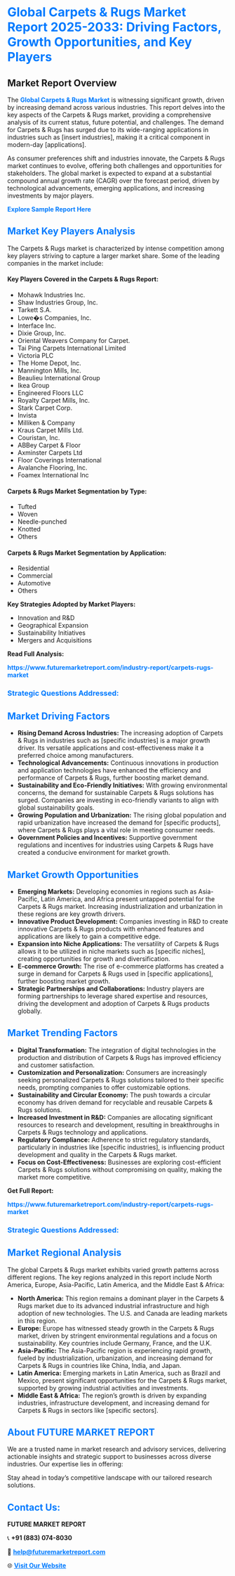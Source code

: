 <h1 style="color: #007BFF;">Global Carpets & Rugs Market Report 2025-2033: Driving Factors, Growth Opportunities, and Key Players</h1>

<section id="overview">
<h2>Market Report Overview</h2>
<p>The <a href="https://www.futuremarketreport.com/industry-report/carpets-rugs-market" style="color: #007BFF; text-decoration: none;"><strong>Global Carpets & Rugs Market</strong></a> is witnessing significant growth, driven by increasing demand across various industries. This report delves into the key aspects of the Carpets & Rugs market, providing a comprehensive analysis of its current status, future potential, and challenges. The demand for Carpets & Rugs has surged due to its wide-ranging applications in industries such as [insert industries], making it a critical component in modern-day [applications].</p>
<p>As consumer preferences shift and industries innovate, the Carpets & Rugs market continues to evolve, offering both challenges and opportunities for stakeholders. The global market is expected to expand at a substantial compound annual growth rate (CAGR) over the forecast period, driven by technological advancements, emerging applications, and increasing investments by major players.</p>
</section>

<section id="overview">
<p><a href="https://www.futuremarketreport.com/request-sample/reportId=57987" style="color: #007BFF; text-decoration: none;"><strong>Explore Sample Report Here</strong></a></p>
</section>

<section id="key-players">
<h2 style="color: #007BFF;">Market Key Players Analysis</h2>
<p>The Carpets & Rugs market is characterized by intense competition among key players striving to capture a larger market share. Some of the leading companies in the market include:</p>
<h4>Key Players Covered in the Carpets & Rugs Report:</h4>
<ul><li>Mohawk Industries Inc.</li><li>Shaw Industries Group, Inc.</li><li>Tarkett S.A.</li><li>Lowe�s Companies, Inc.</li><li>Interface Inc.</li><li>Dixie Group, Inc.</li><li>Oriental Weavers Company for Carpet.</li><li>Tai Ping Carpets International Limited</li><li>Victoria PLC</li><li>The Home Depot, Inc.</li><li>Mannington Mills, Inc.</li><li>Beaulieu International Group</li><li>Ikea Group</li><li>Engineered Floors LLC</li><li>Royalty Carpet Mills, Inc.</li><li>Stark Carpet Corp.</li><li>Invista</li><li>Milliken &amp; Company</li><li>Kraus Carpet Mills Ltd.</li><li>Couristan, Inc.</li><li>ABBey Carpet &amp; Floor</li><li>Axminster Carpets Ltd</li><li>Floor Coverings International</li><li>Avalanche Flooring, Inc.</li><li>Foamex International Inc</li></ul>
<h4>Carpets & Rugs Market Segmentation by Type:</h4>
<ul><li>Tufted</li><li>Woven</li><li>Needle-punched</li><li>Knotted</li><li>Others</li></ul>

<h4>Carpets & Rugs Market Segmentation by Application:</h4>
<ul><li>Residential</li><li>Commercial</li><li>Automotive</li><li>Others</li></ul>
<p><strong>Key Strategies Adopted by Market Players:</strong></p>
<ul>
<li>Innovation and R&D</li>
<li>Geographical Expansion</li>
<li>Sustainability Initiatives</li>
<li>Mergers and Acquisitions</li>
</ul>
</section>

<section>
<p><strong>Read Full Analysis: </strong></p><a href="https://www.futuremarketreport.com/industry-report/carpets-rugs-market" style="color: #007BFF; text-decoration: none;"><strong>https://www.futuremarketreport.com/industry-report/carpets-rugs-market</strong></a>
<h3 style="color: #007BFF;">Strategic Questions Addressed:</h3>
</section>

<section id="driving-factors">
<h2 style="color: #007BFF;">Market Driving Factors</h2>
<ul>
<li><strong>Rising Demand Across Industries:</strong> The increasing adoption of Carpets & Rugs in industries such as [specific industries] is a major growth driver. Its versatile applications and cost-effectiveness make it a preferred choice among manufacturers.</li>
<li><strong>Technological Advancements:</strong> Continuous innovations in production and application technologies have enhanced the efficiency and performance of Carpets & Rugs, further boosting market demand.</li>
<li><strong>Sustainability and Eco-Friendly Initiatives:</strong> With growing environmental concerns, the demand for sustainable Carpets & Rugs solutions has surged. Companies are investing in eco-friendly variants to align with global sustainability goals.</li>
<li><strong>Growing Population and Urbanization:</strong> The rising global population and rapid urbanization have increased the demand for [specific products], where Carpets & Rugs plays a vital role in meeting consumer needs.</li>
<li><strong>Government Policies and Incentives:</strong> Supportive government regulations and incentives for industries using Carpets & Rugs have created a conducive environment for market growth.</li>
</ul>
</section>

<section id="growth-opportunities">
<h2 style="color: #007BFF;">Market Growth Opportunities</h2>
<ul>
<li><strong>Emerging Markets:</strong> Developing economies in regions such as Asia-Pacific, Latin America, and Africa present untapped potential for the Carpets & Rugs market. Increasing industrialization and urbanization in these regions are key growth drivers.</li>
<li><strong>Innovative Product Development:</strong> Companies investing in R&D to create innovative Carpets & Rugs products with enhanced features and applications are likely to gain a competitive edge.</li>
<li><strong>Expansion into Niche Applications:</strong> The versatility of Carpets & Rugs allows it to be utilized in niche markets such as [specific niches], creating opportunities for growth and diversification.</li>
<li><strong>E-commerce Growth:</strong> The rise of e-commerce platforms has created a surge in demand for Carpets & Rugs used in [specific applications], further boosting market growth.</li>
<li><strong>Strategic Partnerships and Collaborations:</strong> Industry players are forming partnerships to leverage shared expertise and resources, driving the development and adoption of Carpets & Rugs products globally.</li>
</ul>
</section>

<section id="trending-factors">
<h2 style="color: #007BFF;">Market Trending Factors</h2>
<ul>
<li><strong>Digital Transformation:</strong> The integration of digital technologies in the production and distribution of Carpets & Rugs has improved efficiency and customer satisfaction.</li>
<li><strong>Customization and Personalization:</strong> Consumers are increasingly seeking personalized Carpets & Rugs solutions tailored to their specific needs, prompting companies to offer customizable options.</li>
<li><strong>Sustainability and Circular Economy:</strong> The push towards a circular economy has driven demand for recyclable and reusable Carpets & Rugs solutions.</li>
<li><strong>Increased Investment in R&D:</strong> Companies are allocating significant resources to research and development, resulting in breakthroughs in Carpets & Rugs technology and applications.</li>
<li><strong>Regulatory Compliance:</strong> Adherence to strict regulatory standards, particularly in industries like [specific industries], is influencing product development and quality in the Carpets & Rugs market.</li>
<li><strong>Focus on Cost-Effectiveness:</strong> Businesses are exploring cost-efficient Carpets & Rugs solutions without compromising on quality, making the market more competitive.</li>
</ul>
</section>

<section>
<p><strong>Get Full Report: </strong></p><a href="https://www.futuremarketreport.com/industry-report/carpets-rugs-market" style="color: #007BFF; text-decoration: none;"><strong>https://www.futuremarketreport.com/industry-report/carpets-rugs-market</strong></a>
<h3 style="color: #007BFF;">Strategic Questions Addressed:</h3>
</section>


<section id="regional-analysis">
<h2 style="color: #007BFF;">Market Regional Analysis</h2>
<p>The global Carpets & Rugs market exhibits varied growth patterns across different regions. The key regions analyzed in this report include North America, Europe, Asia-Pacific, Latin America, and the Middle East & Africa:</p>
<ul>
<li><strong>North America:</strong> This region remains a dominant player in the Carpets & Rugs market due to its advanced industrial infrastructure and high adoption of new technologies. The U.S. and Canada are leading markets in this region.</li>
<li><strong>Europe:</strong> Europe has witnessed steady growth in the Carpets & Rugs market, driven by stringent environmental regulations and a focus on sustainability. Key countries include Germany, France, and the U.K.</li>
<li><strong>Asia-Pacific:</strong> The Asia-Pacific region is experiencing rapid growth, fueled by industrialization, urbanization, and increasing demand for Carpets & Rugs in countries like China, India, and Japan.</li>
<li><strong>Latin America:</strong> Emerging markets in Latin America, such as Brazil and Mexico, present significant opportunities for the Carpets & Rugs market, supported by growing industrial activities and investments.</li>
<li><strong>Middle East & Africa:</strong> The region’s growth is driven by expanding industries, infrastructure development, and increasing demand for Carpets & Rugs in sectors like [specific sectors].</li>
</ul>
</section>

<footer>
<h2 style="color: #007BFF;">About FUTURE MARKET REPORT</h2>
<p>We are a trusted name in market research and advisory services, delivering actionable insights and strategic support to businesses across diverse industries. Our expertise lies in offering:</p>

<p>Stay ahead in today’s competitive landscape with our tailored research solutions.</p>

<h2 style="color: #007BFF;">Contact Us:</h2>
<p><strong>FUTURE MARKET REPORT</strong></p>
<p>📞 <strong>+91 (883) 074-8030</strong></p>
<p>📧 <strong><a href="mailto:help@futuremarketreport.com" style="color: #007BFF;">help@futuremarketreport.com</a></strong></p>
<p>🌐 <strong><a href="https://www.futuremarketreport.com/" style="color: #007BFF;">Visit Our Website</a></strong></p>
</footer>